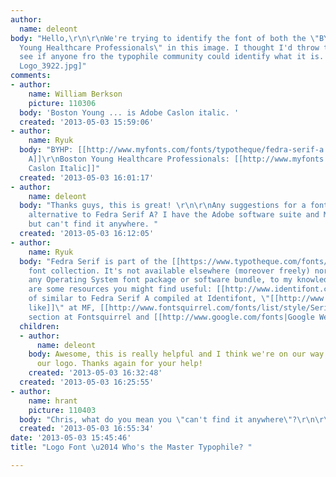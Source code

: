 ```yaml
---
author:
  name: deleont
body: "Hello,\r\n\r\nWe're trying to identify the font of both the \"BYHP\" and \"Boston
  Young Healthcare Professionals\" in this image. I thought I'd throw this out to
  see if anyone fro the typophile community could identify what it is. \r\n\r\nThanks!\r\n\r\nChris\r\n\r\n\r\n[img:sites/default/files/old-images/BYHP
  Logo_3922.jpg]"
comments:
- author:
    name: William Berkson
    picture: 110306
  body: 'Boston Young ... is Adobe Caslon italic. '
  created: '2013-05-03 15:59:06'
- author:
    name: Ryuk
  body: "BYHP: [[http://www.myfonts.com/fonts/typotheque/fedra-serif-a|Fedra Serif
    A]]\r\nBoston Young Healthcare Professionals: [[http://www.myfonts.com/fonts/adobe/caslon|Adobe
    Caslon Italic]]"
  created: '2013-05-03 16:01:17'
- author:
    name: deleont
  body: "Thanks guys, this is great! \r\n\r\nAny suggestions for a font that's a close
    alternative to Fedra Serif A? I have the Adobe software suite and Microsoft office
    but can't find it anywhere. "
  created: '2013-05-03 16:12:05'
- author:
    name: Ryuk
  body: "Fedra Serif is part of the [[https://www.typotheque.com/fonts/fedra_serif_a|Typotheque]]
    font collection. It's not available elsewhere (moreover freely) nor included in
    any Operating System font package or software bundle, to my knowledge at least.\r\nHere
    are some resources you might find useful: [[http://www.identifont.com/similar?GIC|list]]
    of similar to Fedra Serif A compiled at Identifont, \"[[http://www.myfonts.com/morelike/38719/|More
    like]]\" at MF, [[http://www.fontsquirrel.com/fonts/list/style/Serif|Serif Fonts]]
    section at Fontsquirrel and [[http://www.google.com/fonts|Google Web Fonts]] directory."
  children:
  - author:
      name: deleont
    body: Awesome, this is really helpful and I think we're on our way to recreating
      our logo. Thanks again for your help!
    created: '2013-05-03 16:32:48'
  created: '2013-05-03 16:25:55'
- author:
    name: hrant
    picture: 110403
  body: "Chris, what do you mean you \"can't find it anywhere\"?\r\n\r\nhhp\r\n"
  created: '2013-05-03 16:55:34'
date: '2013-05-03 15:45:46'
title: "Logo Font \u2014 Who's the Master Typophile? "

---
```

